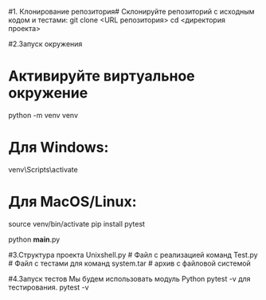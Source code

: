 #1. Клонирование репозитория#
Склонируйте репозиторий с исходным кодом и тестами:
git clone <URL репозитория>
cd <директория проекта>

#2.Запуск окружения
# Активируйте виртуальное окружение
python -m venv venv
# Для Windows:
venv\Scripts\activate
# Для MacOS/Linux:
source venv/bin/activate
pip install pytest

python __main__.py

#3.Структура проекта
Unixshell.py           # Файл с реализацией команд
Test.py      # Файл с тестами для команд
system.tar # архив с файловой системой

#4.Запуск тестов
Мы будем использовать модуль Python pytest -v для тестирования.
pytest -v
